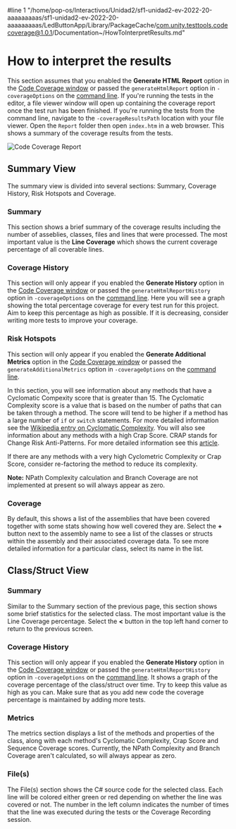 #line 1 "/home/pop-os/Interactivos/Unidad2/sf1-unidad2-ev-2022-20-aaaaaaaaas/sf1-unidad2-ev-2022-20-aaaaaaaaas/LedButtonApp/Library/PackageCache/com.unity.testtools.codecoverage@1.0.1/Documentation~/HowToInterpretResults.md"
# How to interpret the results

This section assumes that you enabled the **Generate HTML Report** option in the [Code Coverage window](CodeCoverageWindow.md) or passed the `generateHtmlReport` option in `-coverageOptions` on the [command line](CoverageBatchmode.md). If you're running the tests in the editor, a file viewer window will open up containing the coverage report once the test run has been finished. If you're running the tests from the command line, navigate to the `-coverageResultsPath` location with your file viewer. Open the `Report` folder then open `index.htm` in a web browser. This shows a summary of the coverage results from the tests.<br/>

![Code Coverage Report](images/report.png)

## Summary View

The summary view is divided into several sections: Summary, Coverage History, Risk Hotspots and Coverage.  

### Summary

This section shows a brief summary of the coverage results including the number of asseblies, classes, files and lines that were processed. The most important value is the **Line Coverage** which shows the current coverage percentage of all coverable lines.

### Coverage History

This section will only appear if you enabled the **Generate History** option in the [Code Coverage window](CodeCoverageWindow.md) or passed the `generateHtmlReportHistory` option in `-coverageOptions` on the [command line](CoverageBatchmode.md). Here you will see a graph showing the total percentage coverage for every test run for this project. Aim to keep this percentage as high as possible. If it is decreasing, consider writing more tests to improve your coverage.

### Risk Hotspots

This section will only appear if you enabled the **Generate Additional Metrics** option in the [Code Coverage window](CodeCoverageWindow.md) or passed the `generateAdditionalMetrics` option in `-coverageOptions` on the [command line](CoverageBatchmode.md).

In this section, you will see information about any methods that have a Cyclomatic Compexity score that is greater than 15. The Cyclomatic Complexity score is a value that is based on the number of paths that can be taken through a method. The score will tend to be higher if a method has a large number of `if` or `switch` statements. For more detailed information see the [Wikipedia entry on Cyclomatic Complexity](https://en.wikipedia.org/wiki/Cyclomatic_complexity). You will also see information about any methods with a high Crap Score. CRAP stands for Change Risk Anti-Patterns. For more detailed information see this [article](https://testing.googleblog.com/2011/02/this-code-is-crap.html).

If there are any methods with a very high Cyclometric Complexity or Crap Score, consider re-factoring the method to reduce its complexity.

**Note:** NPath Complexity calculation and Branch Coverage are not implemented at present so will always appear as zero.

### Coverage
By default, this shows a list of the assemblies that have been covered together with some stats showing how well covered they are. Select the **+** button next to the assembly name to see a list of the classes or structs within the assembly and their associated coverage data. To see more detailed information for a particular class, select its name in the list.

## Class/Struct View

### Summary

Similar to the Summary section of the previous page, this section shows some brief statistics for the selected class. The most important value is the Line Coverage percentage. Select the **<** button in the top left hand corner to return to the previous screen.

### Coverage History

This section will only appear if you enabled the **Generate History** option in the [Code Coverage window](CodeCoverageWindow.md) or passed the `generateHtmlReportHistory` option in `-coverageOptions` on the [command line](CoverageBatchmode.md). It shows a graph of the coverage percentage of the class/struct over time. Try to keep this value as high as you can. Make sure that as you add new code the coverage percentage is maintained by adding more tests.

### Metrics

The metrics section displays a list of the methods and properties of the class, along with each method's Cyclomatic Complexity, Crap Score and Sequence Coverage scores. Currently, the NPath Complexity and Branch Coverage aren't calculated, so will always appear as zero.

### File(s)

The File(s) section shows the C# source code for the selected class. Each line will be colored either green or red depending on whether the line was covered or not. The number in the left column indicates the number of times that the line was executed during the tests or the Coverage Recording session.